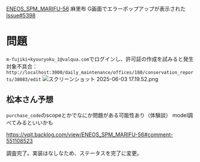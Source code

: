 [ENEOS_SPM_MARIFU-56](https://vqit.backlog.com/view/ENEOS_SPM_MARIFU-56) 麻里布 G画面でエラーポップアップが表示された
[Issue#5398](https://github.com/Bee2B/eneos-spm/issues/5398)

# 問題
`m-fujiki+kyouryoku_1@valqua.com`でログインし、許可証の作成を試みると発生
対象不具合：`http://localhost:3000/daily_maintenance/offices/180/conservation_reports/38083/edit`
![スクリーンショット 2025-06-03 17.19.52.png](../_resources/スクリーンショット%202025-06-03%2017.19.52.png)

## 松本さん予想
`purchase_code`のscopeとかでなにか問題がある可能性あり（体験談）
model調べてみるといいかも



https://vqit.backlog.com/view/ENEOS_SPM_MARIFU-56#comment-551108523

調査完了。実装はなしなため、ステータスを完了に変更。